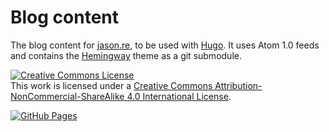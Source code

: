 # Blog content

The blog content for [jason.re](https://jason.re), to be used with [Hugo](https://gohugo.io/). It uses Atom 1.0 feeds and contains the [Hemingway](https://github.com/jbfriedrich/hemingway/tree/hugo) theme as a git submodule.

<a rel="license" href="http://creativecommons.org/licenses/by-nc-sa/4.0/"><img alt="Creative Commons License" style="border-width:0" src="https://i.creativecommons.org/l/by-nc-sa/4.0/88x31.png" /></a><br />This work is licensed under a <a rel="license" href="http://creativecommons.org/licenses/by-nc-sa/4.0/">Creative Commons Attribution-NonCommercial-ShareAlike 4.0 International License</a>.

[![GitHub Pages](https://github.com/jbfriedrich/jason.re/actions/workflows/gh-pages.yml/badge.svg)](https://github.com/jbfriedrich/jason.re/actions/workflows/gh-pages.yml)
